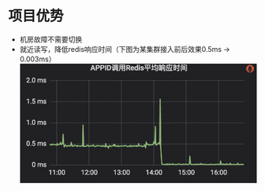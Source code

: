 # 项目优势
* 机房故障不需要切换
* 就近读写，降低redis响应时间（下图为某集群接入前后效果0.5ms → 0.003ms）
![1.3_docs-folder](../images/1.3.1.png) 